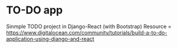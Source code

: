 # TO-DO app
Sinmple TODO project in Django-React (with Bootstrap)
Resource = https://www.digitalocean.com/community/tutorials/build-a-to-do-application-using-django-and-react  